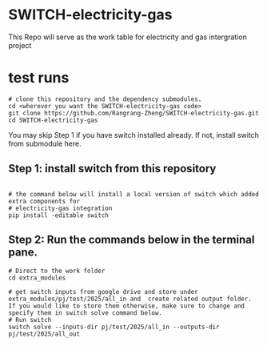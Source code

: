 # SWITCH-electricity-gas
This Repo will serve as the work table for electricity and gas intergration project
# test runs
```
# clone this repository and the dependency submodules. 
cd <wherever you want the SWITCH-electricity-gas code>
git clone https://github.com/Rangrang-Zheng/SWITCH-electricity-gas.git
cd SWITCH-electricity-gas
```

You may skip Step 1 if you have switch installed already. If not, install switch from submodule here.
## Step 1: install switch from this repository
```

# the command below will install a local version of switch which added extra components for
# electricity-gas integration
pip install -editable switch

```

## Step 2: Run the commands below in the terminal pane.

```
# Direct to the work folder
cd extra_modules

# get switch inputs from google drive and store under extra_modules/pj/test/2025/all_in and  create related output folder. If you would like to store them otherwise, make sure to change and specify them in switch solve command below.
# Run switch
switch solve --inputs-dir pj/test/2025/all_in --outputs-dir pj/test/2025/all_out

```
